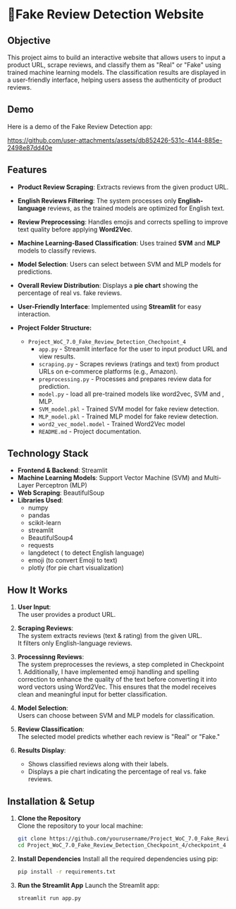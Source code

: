 # 🛒Fake Review Detection Website

## Objective

This project aims to build an interactive website that allows users to input a product URL, scrape reviews, and classify them as "Real" or "Fake" using trained machine learning models. The classification results are displayed in a user-friendly interface, helping users assess the authenticity of product reviews. 

## Demo

Here is a demo of the Fake Review Detection app:

https://github.com/user-attachments/assets/db852426-531c-4144-885e-2498e87dd40e


## Features

- **Product Review Scraping**: Extracts reviews from the given product URL.
- **English Reviews Filtering**: The system processes only **English-language** reviews, as the trained models are optimized for English text.
- **Review Preprocessing**: Handles emojis and corrects spelling to improve text quality before applying **Word2Vec**.
- **Machine Learning-Based Classification**: Uses trained **SVM** and **MLP** models to classify reviews.
- **Model Selection**: Users can select between SVM and MLP models for predictions.
- **Overall Review Distribution**: Displays a **pie chart** showing the percentage of real vs. fake reviews.
- **User-Friendly Interface**: Implemented using **Streamlit** for easy interaction.

  
- **Project Folder Structure:**
  - `Project_WoC_7.0_Fake_Review_Detection_Chechpoint_4`
    - `app.py` - Streamlit interface for the user to input product URL and view results.
    - `scraping.py` - Scrapes reviews (ratings and text) from product URLs on e-commerce platforms (e.g., Amazon).
    - `preprocessing.py` - Processes and prepares review data for prediction.
    - `model.py` - load all pre-trained models like word2vec, SVM and , MLP.
    - `SVM_model.pkl` - Trained SVM model for fake review detection.
    - `MLP_model.pkl` - Trained MLP model for fake review detection.
    - `word2_vec_model.model` - Trained Word2Vec model
    - `README.md` - Project documentation.


## Technology Stack

- **Frontend & Backend**: Streamlit
- **Machine Learning Models**: Support Vector Machine (SVM) and Multi-Layer Perceptron (MLP)
- **Web Scraping**: BeautifulSoup
- **Libraries Used**:
  - numpy
  - pandas
  - scikit-learn
  - streamlit
  - BeautifulSoup4
  - requests
  - langdetect ( to detect English language)
  - emoji (to convert Emoji to text)
  - plotly (for pie chart visualization)

## How It Works

1. **User Input**:  
   The user provides a product URL.

2. **Scraping Reviews**:  
   The system extracts reviews (text & rating) from the given URL.  
   It filters only English-language reviews.
   
4. **Processinng Reviews**:  
   The system preprocesses the reviews, a step completed in Checkpoint 1. Additionally, I have implemented 
   emoji handling and spelling correction to enhance the quality of the text before converting it into word 
   vectors using Word2Vec. This ensures that the model receives clean and meaningful input for better 
   classification.
   
6. **Model Selection**:  
   Users can choose between SVM and MLP models for classification.

7. **Review Classification**:  
   The selected model predicts whether each review is "Real" or "Fake."

8. **Results Display**:  
   - Shows classified reviews along with their labels.
   - Displays a pie chart indicating the percentage of real vs. fake reviews.

## Installation & Setup

1. **Clone the Repository**  
   Clone the repository to your local machine:
   ```bash
   git clone https://github.com/yourusername/Project_WoC_7.0_Fake_Review_Detection_Checkpoint_4.git
   cd Project_WoC_7.0_Fake_Review_Detection_Checkpoint_4/checkpoint_4
2. **Install Dependencies**
  Install all the required dependencies using pip:
   ```bash
   pip install -r requirements.txt
3. **Run the Streamlit App**
   Launch the Streamlit app:
   ```bash
   streamlit run app.py
